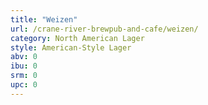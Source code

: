 ```yaml
---
title: "Weizen"
url: /crane-river-brewpub-and-cafe/weizen/
category: North American Lager
style: American-Style Lager
abv: 0
ibu: 0
srm: 0
upc: 0
---
```


